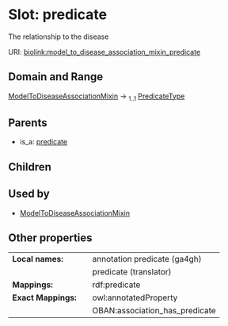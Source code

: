 
# Slot: predicate


The relationship to the disease

URI: [biolink:model_to_disease_association_mixin_predicate](https://w3id.org/biolink/vocab/model_to_disease_association_mixin_predicate)


## Domain and Range

[ModelToDiseaseAssociationMixin](ModelToDiseaseAssociationMixin.md) &#8594;  <sub>1..1</sub> [PredicateType](types/PredicateType.md)

## Parents

 *  is_a: [predicate](predicate.md)

## Children


## Used by

 * [ModelToDiseaseAssociationMixin](ModelToDiseaseAssociationMixin.md)

## Other properties

|  |  |  |
| --- | --- | --- |
| **Local names:** | | annotation predicate (ga4gh) |
|  | | predicate (translator) |
| **Mappings:** | | rdf:predicate |
| **Exact Mappings:** | | owl:annotatedProperty |
|  | | OBAN:association_has_predicate |

